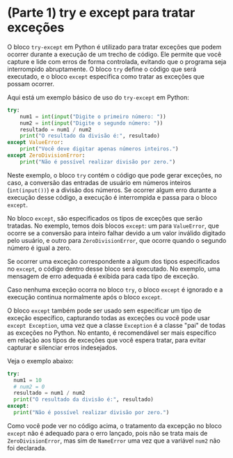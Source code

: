 # (Parte 1) try e except para tratar exceções

O bloco `try-except` em Python é utilizado para tratar exceções que podem ocorrer durante a execução de um trecho de código. Ele permite que você capture e lide com erros de forma controlada, evitando que o programa seja interrompido abruptamente. O bloco `try` define o código que será executado, e o bloco `except` especifica como tratar as exceções que possam ocorrer.

Aqui está um exemplo básico de uso do `try-except` em Python:

```python
try:
    num1 = int(input("Digite o primeiro número: "))
    num2 = int(input("Digite o segundo número: "))
    resultado = num1 / num2
    print("O resultado da divisão é:", resultado)
except ValueError:
    print("Você deve digitar apenas números inteiros.")
except ZeroDivisionError:
    print("Não é possível realizar divisão por zero.")
```

Neste exemplo, o bloco `try` contém o código que pode gerar exceções, no caso, a conversão das entradas de usuário em números inteiros (`int(input())`) e a divisão dos números. Se ocorrer algum erro durante a execução desse código, a execução é interrompida e passa para o bloco `except`.

No bloco `except`, são especificados os tipos de exceções que serão tratadas. No exemplo, temos dois blocos `except`: um para `ValueError`, que ocorre se a conversão para inteiro falhar devido a um valor inválido digitado pelo usuário, e outro para `ZeroDivisionError`, que ocorre quando o segundo número é igual a zero.

Se ocorrer uma exceção correspondente a algum dos tipos especificados no `except`, o código dentro desse bloco será executado. No exemplo, uma mensagem de erro adequada é exibida para cada tipo de exceção.

Caso nenhuma exceção ocorra no bloco `try`, o bloco `except` é ignorado e a execução continua normalmente após o bloco `except`.

O bloco `except` também pode ser usado sem especificar um tipo de exceção específico, capturando todas as exceções ou você pode usar `except Exception`, uma vez que a classe `Exception` é a classe "pai" de todas as exceções no Python. No entanto, é recomendável ser mais específico em relação aos tipos de exceções que você espera tratar, para evitar capturar e silenciar erros indesejados.

Veja o exemplo abaixo:

```python
try:
  num1 = 10
  # num2 = 0
  resultado = num1 / num2
  print("O resultado da divisão é:", resultado)
except:
  print("Não é possível realizar divisão por zero.")
```

Como você pode ver no código acima, o tratamento da excepção no bloco `except` não é adequado para o erro lançado, pois não se trata mais de `ZeroDivisionError`, mas sim de `NameError` uma vez que a variável `num2` não foi declarada.